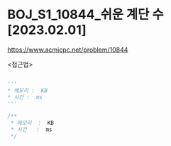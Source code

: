 # BOJ_S1_10844_쉬운 계단 수 [2023.02.01]
https://www.acmicpc.net/problem/10844

<접근법>
```
```


```python
'''
* 메모리 :  KB
* 시간 :  ms
'''
```


```java
/**
 * 메모리  :  KB
 * 시간   :  ms
 */
```
